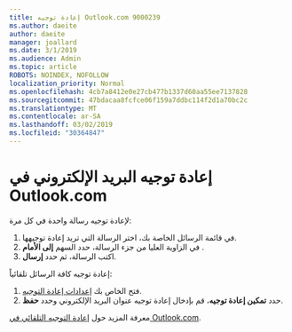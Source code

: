 ```yaml
---
title: إعادة توجيه Outlook.com 9000239
ms.author: daeite
author: daeite
manager: joallard
ms.date: 3/1/2019
ms.audience: Admin
ms.topic: article
ROBOTS: NOINDEX, NOFOLLOW
localization_priority: Normal
ms.openlocfilehash: 4cb7a8412e0e27cb477b1337d60aa55ee7137828
ms.sourcegitcommit: 47bdacaa8fcfce06f159a7ddbc114f2d1a70bc2c
ms.translationtype: MT
ms.contentlocale: ar-SA
ms.lasthandoff: 03/02/2019
ms.locfileid: "30364847"
---
```

# <a name="forwarding-email-in-outlookcom"></a>إعادة توجيه البريد الإلكتروني في Outlook.com

لإعادة توجيه رسالة واحدة في كل مرة:

1. في قائمة الرسائل الخاصة بك، اختر الرسالة التي تريد إعادة توجيهها.
2. في الزاوية العليا من جزء الرسالة، حدد السهم **إلى الأمام** .
3. اكتب الرسالة، ثم حدد **إرسال**.

إعادة توجيه كافة الرسائل تلقائياً:

1. فتح الخاص بك [إعدادات إعادة التوجيه](https://outlook.live.com/mail/options/mail/forwarding/forwardingOption).
2. حدد **تمكين إعادة توجيه**، قم بإدخال إعادة توجيه عنوان البريد الإلكتروني وحدد **حفظ**.

معرفة المزيد حول [إعادة التوجيه التلقائي في Outlook.com](https://support.office.com/article/6246987c-6c8f-4144-b255-14fc07007dad).